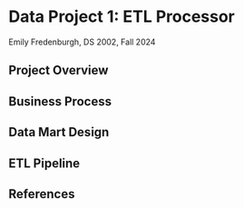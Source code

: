 # Data Project 1: ETL Processor
Emily Fredenburgh,
DS 2002,
Fall 2024

## Project Overview

## Business Process

## Data Mart Design

## ETL Pipeline

## References
